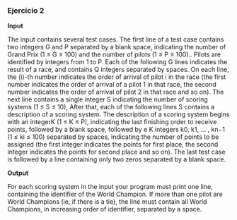 ### Ejercicio 2

**Input**

The input contains several test cases. The first line of a test case contains two integers G and P separated by a blank space, indicating the number of Grand Prix (1 ≤ G ≤ 100) and the number of pilots (1 ≤ P ≤ 100).. Pilots are identified by integers from 1 to P. Each of the following G lines indicates the result of a race, and contains Q integers separated by spaces. On each line, the (i)-th number indicates the order of arrival of pilot i in the race (the first number indicates the order of arrival of a pilot 1 in that race, the second number indicates the order of arrival of pilot 2 in that race and so on). The next line contains a single integer S indicating the number of scoring systems (1 ≤ S ≤ 10), After that, each of the following lines S contains a description of a scoring system. The description of a scoring system begins with an integerK (1 ≤ K ≤ P), indicating the last finishing order to receive points, followed by a blank space, followed by e K integers k0, k1, ... , kn−1 (1 ≤ ki ≤ 100) separated by spaces, indicating the number of points to be assigned (the first integer indicates the points for first place, the second integer indicates the points for second place and so on). The last test case is followed by a line containing only two zeros separated by a blank space.

**Output**

For each scoring system in the input your program must print one line, containing the identifier of the World Champion. If more than one pilot are World Champions (ie, if there is a tie), the line must contain all World Champions, in increasing order of identifier, separated by a space.
